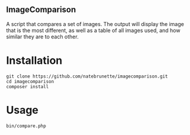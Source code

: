 ImageComparison
---------------

A script that compares a set of images.  The output will display the image
that is the most different, as well as a table of all images used, and
how similar they are to each other.

Installation
============

    git clone https://github.com/natebrunette/imagecomparison.git
    cd imagecomparison
    composer install

Usage
=====

    bin/compare.php
